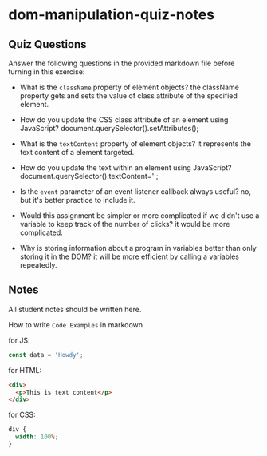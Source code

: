 # dom-manipulation-quiz-notes

## Quiz Questions

Answer the following questions in the provided markdown file before turning in this exercise:

- What is the `className` property of element objects?
  the className property gets and sets the value of class attribute of the specified element.

- How do you update the CSS class attribute of an element using JavaScript?
  document.querySelector().setAttributes();

- What is the `textContent` property of element objects?
  it represents the text content of a element targeted.

- How do you update the text within an element using JavaScript?
  document.querySelector().textContent='';

- Is the `event` parameter of an event listener callback always useful?
  no, but it's better practice to include it.

- Would this assignment be simpler or more complicated if we didn't use a variable to keep track of the number of clicks?
  it would be more complicated.

- Why is storing information about a program in variables better than only storing it in the DOM?
  it will be more efficient by calling a variables repeatedly.

## Notes

All student notes should be written here.

How to write `Code Examples` in markdown

for JS:

```javascript
const data = 'Howdy';
```

for HTML:

```html
<div>
  <p>This is text content</p>
</div>
```

for CSS:

```css
div {
  width: 100%;
}
```
